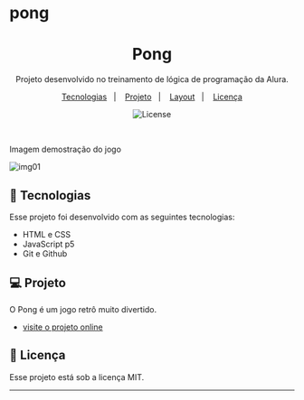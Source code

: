 # pong

<h1 align="center"> Pong </h1>

<p align="center">
Projeto desenvolvido no treinamento de lógica de programação da Alura. <br/>
</p>

<p align="center">
  <a href="#-tecnologias">Tecnologias</a>&nbsp;&nbsp;&nbsp;|&nbsp;&nbsp;&nbsp;
  <a href="#-projeto">Projeto</a>&nbsp;&nbsp;&nbsp;|&nbsp;&nbsp;&nbsp;
  <a href="#-layout">Layout</a>&nbsp;&nbsp;&nbsp;|&nbsp;&nbsp;&nbsp;
  <a href="#memo-licença">Licença</a>
</p>

<p align="center">
  <img alt="License" src="https://img.shields.io/static/v1?label=license&message=MIT&color=49AA26&labelColor=000000">
</p>

<br>
  <p> Imagem demostração do jogo </p>
  
  ![img01](https://user-images.githubusercontent.com/94411600/222610624-f6944325-2839-4398-b8e9-4c0dcb7a1061.png)
  

## 🚀 Tecnologias

Esse projeto foi desenvolvido com as seguintes tecnologias:

- HTML e CSS
- JavaScript p5
- Git e Github

## 💻 Projeto

O Pong é um jogo retrô muito divertido.

- [visite o projeto online](https://editor.p5js.org/marcosnyan12/full/aHqXAlJou)


## :memo: Licença

Esse projeto está sob a licença MIT.

---
